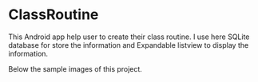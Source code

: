 # ClassRoutine
This Android app help user to create their class routine. I use here SQLite database for store the information and Expandable listview to display the information.

Below the sample images of this project.

